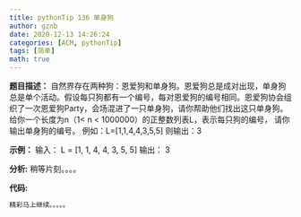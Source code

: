 ```yaml
---
title: pythonTip 136 单身狗
author: gznb
date: 2020-12-13 14:26:24
categories: [ACM, pythonTip]
tags: [简单]
math: true
---
```


**题目描述：**
自然界存在两种狗：恩爱狗和单身狗。恩爱狗总是成对出现，单身狗总是单个活动。假设每只狗都有一个编号，每对恩爱狗的编号相同。恩爱狗协会组织了一次恩爱狗Party，会场混进了一只单身狗，请你帮助他们找出这只单身狗。 给你一个长度为n（1< n < 1000000）的正整数列表L，表示每只狗的编号， 请你输出单身狗的编号。
例如：L=[1,1,4,4,3,5,5]
则输出：3



**示例：**
输入：
L = [1, 1, 4, 4, 3, 5, 5]
输出：
3


**分析:**
稍等片刻。。。。

**代码:**
```python
精彩马上继续。。。。。
```
